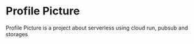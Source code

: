 # Profile Picture
Profile Picture is a project about serverless using cloud run, pubsub and storages
